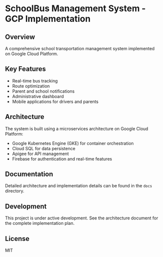 # SchoolBus Management System - GCP Implementation

## Overview
A comprehensive school transportation management system implemented on Google Cloud Platform.

## Key Features
- Real-time bus tracking
- Route optimization
- Parent and school notifications
- Administrative dashboard
- Mobile applications for drivers and parents

## Architecture
The system is built using a microservices architecture on Google Cloud Platform:
- Google Kubernetes Engine (GKE) for container orchestration
- Cloud SQL for data persistence
- Apigee for API management
- Firebase for authentication and real-time features

## Documentation
Detailed architecture and implementation details can be found in the `docs` directory.

## Development
This project is under active development. See the architecture document for the complete implementation plan.

## License
MIT